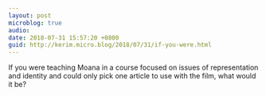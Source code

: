 ```yaml
---
layout: post
microblog: true
audio: 
date: 2018-07-31 15:57:20 +0800
guid: http://kerim.micro.blog/2018/07/31/if-you-were.html
---
```

If you were teaching Moana in a course focused on issues of representation and identity and could only pick one article to use with the film, what would it be? 
